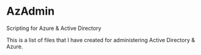 # AzAdmin
Scripting for Azure &amp; Active Directory

This is a list of files that I have created for administering Active Directory &amp; Azure.

